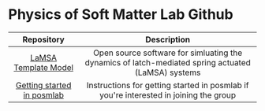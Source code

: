 # Physics of Soft Matter Lab Github

| Repository | Description | 
|:----------:|:----------:|
| [LaMSA Template Model](https://posmlab.github.io/lamsa-template-model/) | Open source software for simluating the dynamics of latch-mediated spring actuated (LaMSA) systems |
| [Getting started in posmlab](https://posmlab.github.io/getting-started) | Instructions for getting started in posmlab if you're interested in joining the group |
